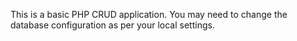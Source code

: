 This is a basic PHP CRUD application.
You may need to change the database configuration as per your local settings.
